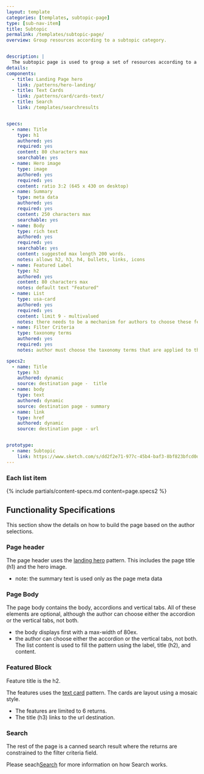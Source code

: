 ```yaml
---
layout: template
categories: [templates, subtopic-page]
type: [sub-nav-item]
title: Subtopic 
permalink: /templates/subtopic-page/
overview: Group resources according to a subtopic category.


description: |
  The subtopic page is used to group a set of resources according to a category. The top portion of the page allows the author to explain the grouping and elevate resources in the featured area. The bottom section of the page is a dynamically feed search result. All subtopic pages are grouped by [Topic](/templates/topic-page).
details:
components:
  - title: Landing Page hero
    link: /patterns/hero-landing/
  - title: Text Cards
    link: /patterns/card/cards-text/
  - title: Search
    link: /templates/searchresults


specs:
  - name: Title
    type: h1
    authored: yes
    required: yes
    content: 80 characters max
    searchable: yes
  - name: Hero image
    type: image
    authored: yes
    required: yes
    content: ratio 3:2 (645 x 430 on desktop)
  - name: Summary
    type: meta data
    authored: yes
    required: yes
    content: 250 characters max
    searchable: yes
  - name: Body
    type: rich text
    authored: yes
    required: yes
    searchable: yes
    content: suggested max length 200 words.
    notes: allows h2, h3, h4, bullets, links, icons
  - name: Featured Label
    type: h2
    authored: yes
    content: 80 characters max
    notes: default text "Featured"
  - name: List
    type: usa-card
    authored: yes
    required: yes
    content: limit 9 - multivalued
    notes: there needs to be a mechanism for authors to choose these features from a list of resources.
  - name: Filter Criteria
    type: taxonomy terms
    authored: yes
    required: yes
    notes: author must choose the taxonomy terms that are applied to this page.

specs2:
  - name: Title
    type: h3
    authored: dynamic
    source: destination page -  title
  - name: body
    type: text
    authored: dynamic
    source: destination page - summary
  - name: link
    type: href
    authored: dynamic
    source: destination page - url


prototype:
  - name: Subtopic 
    link: https://www.sketch.com/s/dd2f2e71-977c-45b4-baf3-8bf823bfcd0d/a/pazwK8G
---
```


### Each list item
{% include partials/content-specs.md content=page.specs2 %} 

## Functionality Specifications
This section show the details on how to build the page based on the author selections.

### Page header
The page header uses the [landing hero](/patterns/hero-landing) pattern. This includes the page title (h1) and the hero image.
* note: the summary text is used only as the page meta data 

### Page Body
The page body contains the body, accordions and vertical tabs. All of these elements are optional, although the author can choose either the accordion or the vertical tabs, not both.
- the body displays first with a max-width of 80ex.
- the author can choose either the accordion or the vertical tabs, not both. The list content is used to fill the pattern using the label, title (h2), and content.

### Featured Block
Feature title is the h2.

The features uses the [text card](/patterns/card/cards-text/) pattern. The cards are layout using a mosaic style. 
- The features are limited to 6 returns.
- The title (h3) links to the url destination.

### Search
The rest of the page is a canned search result where the returns are constrained to the filter criteria field. 

Please seach[Search](/templates/searchresults) for more information on how Search works.